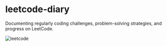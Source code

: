 # leetcode-diary
Documenting regularly coding challenges, problem-solving strategies, and progress on LeetCode.

![leetcode](https://github.com/user-attachments/assets/de30ac45-db38-4fa4-90bc-3bc1e78e4648)
